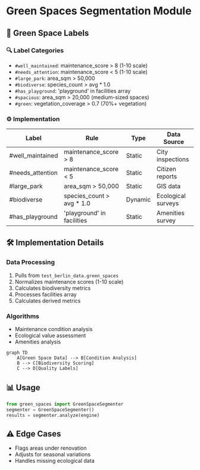 # Green Spaces Segmentation Module

## 🌳 Green Space Labels
### 🔍 Label Categories
- `#well_maintained`: maintenance_score > 8 (1-10 scale)
- `#needs_attention`: maintenance_score < 5 (1-10 scale)
- `#large_park`: area_sqm > 50,000
- `#biodiverse`: species_count > avg * 1.0
- `#has_playground`: 'playground' in facilities array
- `#spacious`: area_sqm > 20,000 (medium-sized spaces)
- `#green`: vegetation_coverage > 0.7 (70%+ vegetation)

### ⚙️ Implementation
| Label | Rule | Type | Data Source |
|-------|------|------|-------------|
| #well_maintained | maintenance_score > 8 | Static | City inspections |
| #needs_attention | maintenance_score < 5 | Static | Citizen reports |
| #large_park | area_sqm > 50,000 | Static | GIS data |
| #biodiverse | species_count > avg * 1.0 | Dynamic | Ecological surveys |
| #has_playground | 'playground' in facilities | Static | Amenities survey |

## 🛠 Implementation Details
### Data Processing
1. Pulls from `test_berlin_data.green_spaces`
2. Normalizes maintenance scores (1-10 scale)
3. Calculates biodiversity metrics
4. Processes facilities array
5. Calculates derived metrics

### Algorithms
- Maintenance condition analysis
- Ecological value assessment
- Amenities analysis

```mermaid
graph TD
    A[Green Space Data] --> B[Condition Analysis]
    B --> C[Biodiversity Scoring]
    C --> D[Quality Labels]
```

## 📊 Usage
```python
from green_spaces import GreenSpaceSegmenter
segmenter = GreenSpaceSegmenter()
results = segmenter.analyze(engine)
```

## ⚠️ Edge Cases
- Flags areas under renovation
- Adjusts for seasonal variations
- Handles missing ecological data
